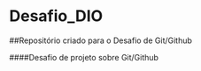 # Desafio_DIO
##Repositório criado para o Desafio de Git/Github

####Desafio de projeto sobre Git/Github
